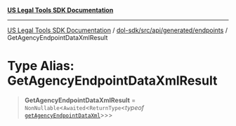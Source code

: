 [**US Legal Tools SDK Documentation**](../../../../../../README.md)

***

[US Legal Tools SDK Documentation](../../../../../../README.md) / [dol-sdk/src/api/generated/endpoints](../README.md) / GetAgencyEndpointDataXmlResult

# Type Alias: GetAgencyEndpointDataXmlResult

> **GetAgencyEndpointDataXmlResult** = `NonNullable`\<`Awaited`\<`ReturnType`\<*typeof* [`getAgencyEndpointDataXml`](../functions/getAgencyEndpointDataXml.md)\>\>\>
